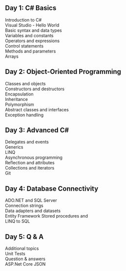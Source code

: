 ## Day 1: C# Basics

Introduction to C#  
Visual Studio - Hello World  
Basic syntax and data types  
Variables and constants  
Operators and expressions  
Control statements  
Methods and parameters  
Arrays  

## Day 2: Object-Oriented Programming

Classes and objects  
Constructors and destructors  
Encapsulation  
Inheritance  
Polymorphism  
Abstract classes and interfaces  
Exception handling  

## Day 3: Advanced C#

Delegates and events  
Generics  
LINQ  
Asynchronous programming  
Reflection and attributes  
Collections and iterators  
Git  

## Day 4: Database Connectivity

ADO.NET and SQL Server  
Connection strings  
Data adapters and datasets  
Entity Framework
Stored procedures and   
LINQ to SQL  


## Day 5: Q & A

Additional topics  
Unit Tests  
Question & answers  
ASP.Net Core
JSON

